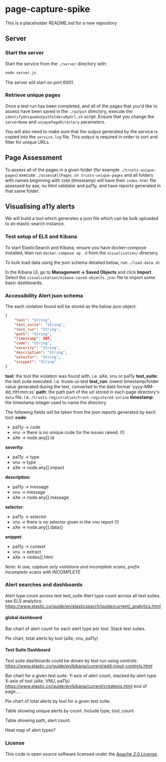 
# page-capture-spike

This is a placeholder README.md for a new repository


## Server
### Start the server
Start the service from the `./server` directory with:
```bash
node server.js
```
The server will start on port 6001.

### Retrieve unique pages
Once a test run has been completed, and all of  the pages that you'd like to assess have been saved in the `./output` directory, execute the `identifyUniqueOutputFoldersByUrl.sh` script. Ensure that you change the `serverName` and `uniquePageDirectory` parameters.

You will also need to make sure that the output generated by the service is copied into the `service.log` file.  This output is required in order to sort and filter for unique URLs.

## Page Assessment
To assess all of the pages in a given folder (for example `./trusts-unique-pages`) execute `./assessAllPages.sh trusts-unique-pages` and all folders with names beginning with `1560` (timestamp) will have their `index.html` file assessed by axe, nu html validator and pa11y, and have reports generated in that same folder.


## Visualising a11y alerts
We will build a tool which generates a json file which can be bulk uploaded to an elastic search instance.

### Test setup of ELS and Kibana
To start ElasticSearch and Kibana, ensure you have docker-compose installed, then run `docker-compose up -d` from the `visualisation/` directory.

To bulk load data using the json schema detailed below, run `./load-data.sh`

In the Kibana UI, go to **Management -> Saved Objects** and click **Import**.  Select the `visualistation/kibana-saved-objects.json` file to import some basic dashboards.

### Accessibility Alert json schema
The each violation found will be stored as the below json object:
```json
{
    "tool": "String",
    "test_suite": "String",
    "test_run": "String",
    "path": "String",
    "timestamp": INT,
    "code": "String",
    "severity": "String",
    "description": "String",
    "selector": "String",
    "snippet": "String"
}
```
**tool**: the tool the violation was found with.  i.e. aXe, vnu or pa11y
**test_suite**: the test suite executed.  i.e. trusts-ui-test
**test_run**: lowest timestamp/folder value generated during the test, converted to the date format 'yyyy-MM-dd_HH:mm:ss'
**path**: the path part of the url stored in each page directory's `data` file.  i.e. `/trusts-registration/trust-registered-online`
**timestamp**: the timestamp integer used to name the directory

The following fields will be taken from the json reports generated by each tool:
**code**:
- pa11y -> code
- vnu -> there is no unique code for the issues raised. (!)
- aXe -> node.any[].id

**severity**:
- pa11y -> type
- vnu -> type
- aXe -> node.any[].impact

**description**:
- pa11y -> message
- vnu -> message
- aXe -> node.any[].message

**selector**:
- pa11y -> selector
- vnu -> there is no selector given in the vnu report (!)
- aXe -> node.any[].data{}

**snippet**:
- pa11y -> context
- vnu -> extract
- aXe -> nodes[].html


*Note:  In axe, capture only violations and incomplete scans, prefix incomplete scans with INCOMPLETE*

### Alert searches and dashboards

Alert type count across test test_suite
Alert type count across all test suites.
see ELS analytics: https://www.elastic.co/guide/en/elasticsearch/guide/current/_analytics.html

#### global dashboard
Bar chart of alert count for each alert type per tool.  Stack test suites.

Pie chart, total alerts by tool (aXe, vnu, pa11y)


#### Test Suite Dashboard
Test suite dashboards could be driven by test run using controls:  https://www.elastic.co/guide/en/kibana/current/add-input-controls.html


Bar chart for a given test suite.  Y-axis of alert count, stacked by alert type.  X-axis of tool (aXe, VNU, pa11y)
https://www.elastic.co/guide/en/kibana/current/createvis.html end of page....

Pie chart of total alerts by tool for a given test suite.

Table showing unique alerts by count.  Include type, tool, count

Table showing path, alert count.

Heat map of alert types?

### License

This code is open source software licensed under the [Apache 2.0 License]("http://www.apache.org/licenses/LICENSE-2.0.html").

